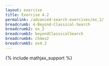 ```yaml
---
layout: exercise
title: Exercise 4.2
permalink: /advanced-search-exercises/ex_2/
breadcrumb: 4-Beyond-Classical-Search
breadcrumb2: ex_2
breadcrumb3: beyondClassicalSearch
breadcrumb4: ch4ex2
breadcrumb5: ex4.2
---
```


{% include mathjax_support %}



